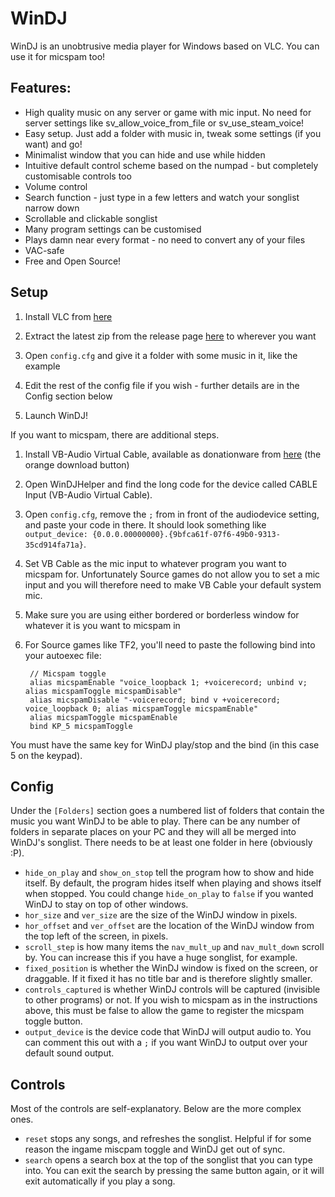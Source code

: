 # WinDJ
WinDJ is an unobtrusive media player for Windows based on VLC. You can use it for micspam too!

## Features:
- High quality music on any server or game with mic input. No need for server settings like sv_allow_voice_from_file or sv_use_steam_voice!
- Easy setup. Just add a folder with music in, tweak some settings (if you want) and go!
- Minimalist window that you can hide and use while hidden
- Intuitive default control scheme based on the numpad - but completely customisable controls too
- Volume control
- Search function - just type in a few letters and watch your songlist narrow down 
- Scrollable and clickable songlist
- Many program settings can be customised
- Plays damn near every format - no need to convert any of your files
- VAC-safe
- Free and Open Source! 

## Setup
1. Install VLC from [here](https://www.videolan.org/vlc/index.html)

2. Extract the latest zip from the release page [here](https://github.com/dcragusa/WinDJ/releases) to wherever you want

3. Open `config.cfg` and give it a folder with some music in it, like the example

4. Edit the rest of the config file if you wish - further details are in the Config section below

5. Launch WinDJ!
 
If you want to micspam, there are additional steps.

1. Install VB-Audio Virtual Cable, available as donationware from [here](https://www.vb-audio.com/Cable/) (the orange download button)

2. Open WinDJHelper and find the long code for the device called CABLE Input (VB-Audio Virtual Cable). 
 
3. Open `config.cfg`, remove the `;` from in front of the audiodevice setting, and paste your code in there. 
It should look something like `output_device: {0.0.0.00000000}.{9bfca61f-07f6-49b0-9313-35cd914fa71a}`.
 
4. Set VB Cable as the mic input to whatever program you want to micspam for. 
Unfortunately Source games do not allow you to set a mic input and you will therefore need to make VB Cable your default system mic.

5. Make sure you are using either bordered or borderless window for whatever it is you want to micspam in

6. For Source games like TF2, you'll need to paste the following bind into your autoexec file:

        // Micspam toggle
        alias micspamEnable "voice_loopback 1; +voicerecord; unbind v; alias micspamToggle micspamDisable"
        alias micspamDisable "-voicerecord; bind v +voicerecord; voice_loopback 0; alias micspamToggle micspamEnable"
        alias micspamToggle micspamEnable
        bind KP_5 micspamToggle
        
You must have the same key for WinDJ play/stop and the bind (in this case 5 on the keypad).

## Config
Under the `[Folders]` section goes a numbered list of folders that contain the music you want WinDJ to be able to play.
There can be any number of folders in separate places on your PC and they will all be merged into WinDJ's songlist.
There needs to be at least one folder in here (obviously :P).

- `hide_on_play` and `show_on_stop` tell the program how to show and hide itself. 
By default, the program hides itself when playing and shows itself when stopped.
You could change `hide_on_play` to `false` if you wanted WinDJ to stay on top of other windows.
- `hor_size` and `ver_size` are the size of the WinDJ window in pixels.
- `hor_offset` and `ver_offset` are the location of the WinDJ window from the top left of the screen, in pixels.
- `scroll_step` is how many items the `nav_mult_up` and `nav_mult_down` scroll by. 
You can increase this if you have a huge songlist, for example.
- `fixed_position` is whether the WinDJ window is fixed on the screen, or draggable. 
If it fixed it has no title bar and is therefore slightly smaller.
- `controls_captured` is whether WinDJ controls will be captured (invisible to other programs) or not.
If you wish to micspam as in the instructions above, this must be false to allow the game to register the micspam toggle button.
- `output_device` is the device code that WinDJ will output audio to. 
You can comment this out with a `;` if you want WinDJ to output over your default sound output.

## Controls
Most of the controls are self-explanatory. Below are the more complex ones.
- `reset` stops any songs, and refreshes the songlist. 
Helpful if for some reason the ingame miscpam toggle and WinDJ get out of sync.
- `search` opens a search box at the top of the songlist that you can type into. 
You can exit the search by pressing the same button again, or it will exit automatically if you play a song.
